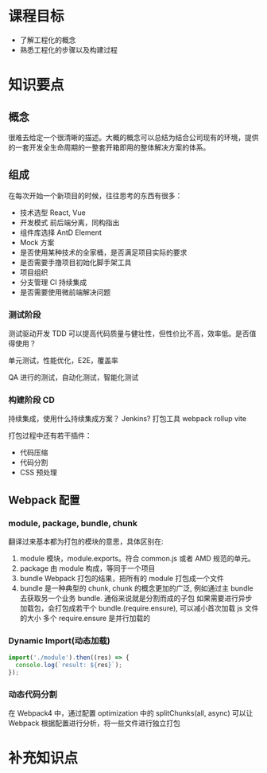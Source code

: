 # 课程目标

- 了解工程化的概念
- 熟悉工程化的步骤以及构建过程

# 知识要点

## 概念

很难去给定一个很清晰的描述。大概的概念可以总结为结合公司现有的环境，提供的一套开发全生命周期的一整套开箱即用的整体解决方案的体系。

## 组成

在每次开始一个新项目的时候，往往思考的东西有很多：

- 技术选型 React, Vue
- 开发模式 前后端分离，同构指出
- 组件库选择 AntD Element
- Mock 方案
- 是否使用某种技术的全家桶，是否满足项目实际的要求
- 是否需要手撸项目初始化脚手架工具
- 项目组织
- 分支管理 CI 持续集成
- 是否需要使用微前端解决问题

### 测试阶段

测试驱动开发 TDD
可以提高代码质量与健壮性，但性价比不高，效率低。是否值得使用？

单元测试，性能优化，E2E，覆盖率

QA 进行的测试，自动化测试，智能化测试

### 构建阶段 CD

持续集成，使用什么持续集成方案？ Jenkins?
打包工具 webpack rollup vite

打包过程中还有若干插件：

- 代码压缩
- 代码分割
- CSS 预处理

## Webpack 配置

### module, package, bundle, chunk

翻译过来基本都为打包的模块的意思，具体区别在:

1. module 模块，module.exports。符合 common.js 或者 AMD 规范的单元。
2. package 由 module 构成，等同于一个项目
3. bundle Webpack 打包的结果，把所有的 module 打包成一个文件
4. bundle 是一种典型的 chunk, chunk 的概念更加的广泛, 例如通过主 bundle 去获取另一个业务 bundle. 通俗来说就是分割而成的子包
   如果需要进行异步加载包，会打包成若干个 bundle.(require.ensure), 可以减小首次加载 js 文件的大小
   多个 require.ensure 是并行加载的

### Dynamic Import(动态加载)

```js
import('./module').then((res) => {
  console.log(`result: ${res}`);
});
```

### 动态代码分割

在 Webpack4 中，通过配置 optimization 中的 splitChunks(all, async) 可以让 Webpack 根据配置进行分析，将一些文件进行独立打包

# 补充知识点
